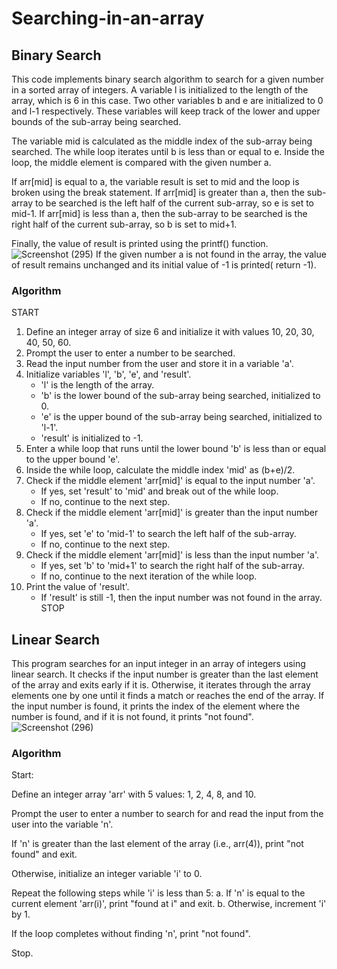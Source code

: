 # Searching-in-an-array
## Binary Search
This code implements binary search algorithm to search for a given number in a sorted array of integers.
A variable l is initialized to the length of the array, which is 6 in this case. 
Two other variables b and e are initialized to 0 and l-1 respectively. 
These variables will keep track of the lower and upper bounds of the sub-array being searched.

The variable mid is calculated as the middle index of the sub-array being searched. 
The while loop iterates until b is less than or equal to e. Inside the loop, the middle element is compared with the given number a.

If arr[mid] is equal to a, the variable result is set to mid and the loop is broken using the break statement.
 If arr[mid] is greater than a, then the sub-array to be searched is the left half of the current sub-array, so e is set to mid-1. 
 If arr[mid] is less than a, then the sub-array to be searched is the right half of the current sub-array, so b is set to mid+1.

Finally, the value of result is printed using the printf() function. 
![Screenshot (295)](https://user-images.githubusercontent.com/125993593/234347941-f754b7d7-facf-496c-8e3d-f83fab2cc3cd.png)
If the given number a is not found in the array, the value of result remains unchanged and its initial value of -1 is printed( return -1).
### Algorithm
START
1. Define an integer array of size 6 and initialize it with values 10, 20, 30, 40, 50, 60.
2. Prompt the user to enter a number to be searched.
3. Read the input number from the user and store it in a variable 'a'.
4. Initialize variables 'l', 'b', 'e', and 'result'.
	- 'l' is the length of the array.
	- 'b' is the lower bound of the sub-array being searched, initialized to 0.
	- 'e' is the upper bound of the sub-array being searched, initialized to 'l-1'.
	- 'result' is initialized to -1.
5. Enter a while loop that runs until the lower bound 'b' is less than or equal to the upper bound 'e'.
6. Inside the while loop, calculate the middle index 'mid' as (b+e)/2.
7. Check if the middle element 'arr[mid]' is equal to the input number 'a'.
	- If yes, set 'result' to 'mid' and break out of the while loop.
	- If no, continue to the next step.
8. Check if the middle element 'arr[mid]' is greater than the input number 'a'.
	- If yes, set 'e' to 'mid-1' to search the left half of the sub-array.
	- If no, continue to the next step.
9. Check if the middle element 'arr[mid]' is less than the input number 'a'.
	- If yes, set 'b' to 'mid+1' to search the right half of the sub-array.
	- If no, continue to the next iteration of the while loop.
10. Print the value of 'result'.
	- If 'result' is still -1, then the input number was not found in the array.
STOP

## Linear Search
This program searches for an input integer in an array of integers using linear search. 
It checks if the input number is greater than the last element of the array and exits early if it is.
Otherwise, it iterates through the array elements one by one until it finds a match or reaches the end of the array. 
If the input number is found, it prints the index of the element where the number is found, and if it is not found, it prints "not found".
![Screenshot (296)](https://user-images.githubusercontent.com/125993593/234350796-996dbadb-e072-4f3f-a742-4243adc1e20e.png)
### Algorithm
Start:

Define an integer array 'arr' with 5 values: 1, 2, 4, 8, and 10.

Prompt the user to enter a number to search for and read the input from the user into the variable 'n'.

If 'n' is greater than the last element of the array (i.e., arr(4)), print "not found" and exit.

Otherwise, initialize an integer variable 'i' to 0.

Repeat the following steps while 'i' is less than 5:
a. If 'n' is equal to the current element 'arr(i)', print "found at i" and exit.
b. Otherwise, increment 'i' by 1.

If the loop completes without finding 'n', print "not found".

Stop.

